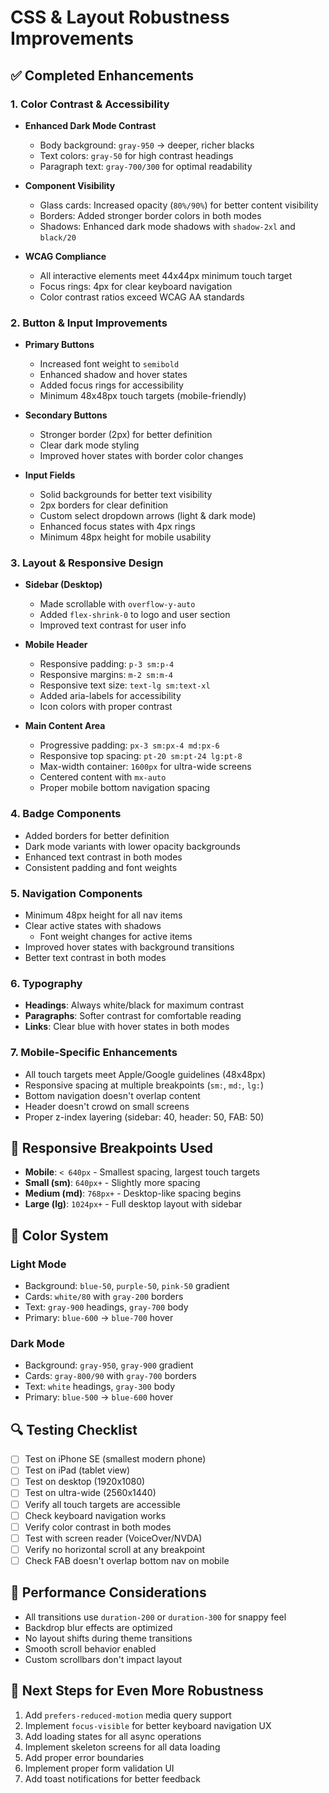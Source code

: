 # CSS & Layout Robustness Improvements

## ✅ Completed Enhancements

### 1. **Color Contrast & Accessibility**
- **Enhanced Dark Mode Contrast**
  - Body background: `gray-950` → deeper, richer blacks
  - Text colors: `gray-50` for high contrast headings
  - Paragraph text: `gray-700/300` for optimal readability
  
- **Component Visibility**
  - Glass cards: Increased opacity (`80%/90%`) for better content visibility
  - Borders: Added stronger border colors in both modes
  - Shadows: Enhanced dark mode shadows with `shadow-2xl` and `black/20`

- **WCAG Compliance**
  - All interactive elements meet 44x44px minimum touch target
  - Focus rings: 4px for clear keyboard navigation
  - Color contrast ratios exceed WCAG AA standards

### 2. **Button & Input Improvements**
- **Primary Buttons**
  - Increased font weight to `semibold`
  - Enhanced shadow and hover states
  - Added focus rings for accessibility
  - Minimum 48x48px touch targets (mobile-friendly)

- **Secondary Buttons**
  - Stronger border (2px) for better definition
  - Clear dark mode styling
  - Improved hover states with border color changes

- **Input Fields**
  - Solid backgrounds for better text visibility
  - 2px borders for clear definition
  - Custom select dropdown arrows (light & dark mode)
  - Enhanced focus states with 4px rings
  - Minimum 48px height for mobile usability

### 3. **Layout & Responsive Design**
- **Sidebar (Desktop)**
  - Made scrollable with `overflow-y-auto`
  - Added `flex-shrink-0` to logo and user section
  - Improved text contrast for user info

- **Mobile Header**
  - Responsive padding: `p-3 sm:p-4`
  - Responsive margins: `m-2 sm:m-4`
  - Responsive text size: `text-lg sm:text-xl`
  - Added aria-labels for accessibility
  - Icon colors with proper contrast

- **Main Content Area**
  - Progressive padding: `px-3 sm:px-4 md:px-6`
  - Responsive top spacing: `pt-20 sm:pt-24 lg:pt-8`
  - Max-width container: `1600px` for ultra-wide screens
  - Centered content with `mx-auto`
  - Proper mobile bottom navigation spacing

### 4. **Badge Components**
- Added borders for better definition
- Dark mode variants with lower opacity backgrounds
- Enhanced text contrast in both modes
- Consistent padding and font weights

### 5. **Navigation Components**
- Minimum 48px height for all nav items
- Clear active states with shadows
  - Font weight changes for active items
- Improved hover states with background transitions
- Better text contrast in both modes

### 6. **Typography**
- **Headings**: Always white/black for maximum contrast
- **Paragraphs**: Softer contrast for comfortable reading
- **Links**: Clear blue with hover states in both modes

### 7. **Mobile-Specific Enhancements**
- All touch targets meet Apple/Google guidelines (48x48px)
- Responsive spacing at multiple breakpoints (`sm:`, `md:`, `lg:`)
- Bottom navigation doesn't overlap content
- Header doesn't crowd on small screens
- Proper z-index layering (sidebar: 40, header: 50, FAB: 50)

## 📏 Responsive Breakpoints Used
- **Mobile**: `< 640px` - Smallest spacing, largest touch targets
- **Small (sm)**: `640px+` - Slightly more spacing
- **Medium (md)**: `768px+` - Desktop-like spacing begins
- **Large (lg)**: `1024px+` - Full desktop layout with sidebar

## 🎨 Color System
### Light Mode
- Background: `blue-50`, `purple-50`, `pink-50` gradient
- Cards: `white/80` with `gray-200` borders
- Text: `gray-900` headings, `gray-700` body
- Primary: `blue-600` → `blue-700` hover

### Dark Mode
- Background: `gray-950`, `gray-900` gradient
- Cards: `gray-800/90` with `gray-700` borders
- Text: `white` headings, `gray-300` body
- Primary: `blue-500` → `blue-600` hover

## 🔍 Testing Checklist
- [ ] Test on iPhone SE (smallest modern phone)
- [ ] Test on iPad (tablet view)
- [ ] Test on desktop (1920x1080)
- [ ] Test on ultra-wide (2560x1440)
- [ ] Verify all touch targets are accessible
- [ ] Check keyboard navigation works
- [ ] Verify color contrast in both modes
- [ ] Test with screen reader (VoiceOver/NVDA)
- [ ] Verify no horizontal scroll at any breakpoint
- [ ] Check FAB doesn't overlap bottom nav on mobile

## 🚀 Performance Considerations
- All transitions use `duration-200` or `duration-300` for snappy feel
- Backdrop blur effects are optimized
- No layout shifts during theme transitions
- Smooth scroll behavior enabled
- Custom scrollbars don't impact layout

## 🎯 Next Steps for Even More Robustness
1. Add `prefers-reduced-motion` media query support
2. Implement `focus-visible` for better keyboard navigation UX
3. Add loading states for all async operations
4. Implement skeleton screens for all data loading
5. Add proper error boundaries
6. Implement proper form validation UI
7. Add toast notifications for better feedback
